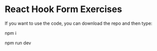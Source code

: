 # React Hook Form Exercises

If you want to use the code, you can download the repo and then type:

npm i

npm run dev

